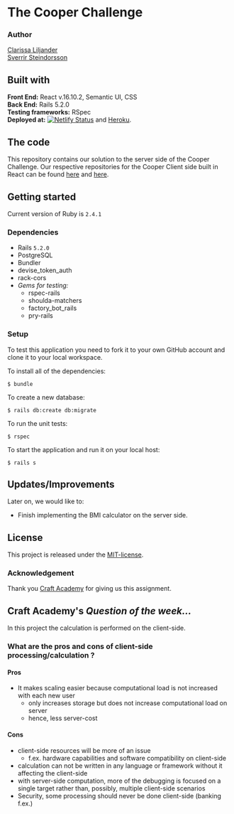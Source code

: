 # The Cooper Challenge  
### Author  
[Clarissa Liljander](https://github.com/clalil)  
[Sverrir Steindorsson](https://github.com/shsteindorsson)
## Built with  
**Front End:** React v.16.10.2, Semantic UI, CSS  
**Back End:** Rails 5.2.0  
**Testing frameworks:** RSpec  
**Deployed at:** [![Netlify Status](https://api.netlify.com/api/v1/badges/1746feec-8243-480e-8a58-1bbc5c106f26/deploy-status)](https://app.netlify.com/sites/cooper-clarissa-sverrir/deploys)  and [Heroku](https://www.heroku.com/).  

## The code   
This repository contains our solution to the server side of the Cooper Challenge. Our respective repositories for the Cooper Client side built in React can be found [here](https://github.com/clalil/Cooper-Challenge-Client) and [here](https://github.com/shsteindorsson/cooper_client).

## Getting started
Current version of Ruby is `2.4.1`
### Dependencies  
* Rails `5.2.0`
* PostgreSQL
* Bundler
* devise_token_auth
* rack-cors
* _Gems for testing:_  
  * rspec-rails
  * shoulda-matchers
  * factory_bot_rails
  * pry-rails

### Setup   
To test this application you need to fork it to your own GitHub account and clone it to your local workspace.  

To install all of the dependencies:  
```
$ bundle  
```
To create a new database:  
```
$ rails db:create db:migrate  
```
To run the unit tests:  
```
$ rspec
```  
To start the application and run it on your local host:
```
$ rails s
```

## Updates/Improvements  
Later on, we would like to:  
- Finish implementing the BMI calculator on the server side.  

## License  
This project is released under the [MIT-license](https://en.wikipedia.org/wiki/MIT_License).

### Acknowledgement  
Thank you [Craft Academy](https://craftacademy.se) for giving us this assignment.  


## Craft Academy's _Question of the week..._
In this project the calculation is performed on the client-side.  

### What are the pros and cons of client-side processing/calculation ?

#### Pros
- It makes scaling easier because computational load is not increased with each new user
  - only increases storage but does not increase computational load on server
  - hence, less server-cost

#### Cons
- client-side resources will be more of an issue
  - f.ex. hardware capabilities and software compatibility on client-side
- calculation can not be written in any language or framework without it affecting the client-side
- with server-side computation, more of the debugging is focused on a single target rather than, possibly, multiple client-side scenarios
- Security, some processing should never be done client-side (banking f.ex.)
